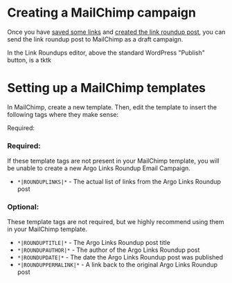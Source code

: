 # Creating a MailChimp campaign

Once you have [saved some links](saving-links) and [created the link roundup post](link-roundups), you can send the link roundup post to MailChimp as a draft campaign.

In the Link Roundups editor, above the standard WordPress "Publish" button, is a tktk

# Setting up a MailChimp templates

In MailChimp, create a new template. Then, edit the template to insert the following tags where they make sense:

Required:

### Required:

If these template tags are not present in your MailChimp template, you will be unable to create a new Argo Links Roundup Email Campaign.

- `*|ROUNDUPLINKS|*` - The actual list of links from the Argo Links Roundup post

### Optional:

These template tags are not required, but we highly recommend using them in your MailChimp template.

- `*|ROUNDUPTITLE|*` - The Argo Links Roundup post title
- `*|ROUNDUPAUTHOR|*` - The author of the Argo Links Roundup post
- `*|ROUNDUPDATE|*` - The date the Argo Links Roundup post was published
- `*|ROUNDUPPERMALINK|*` - A link back to the original Argo Links Roundup post

